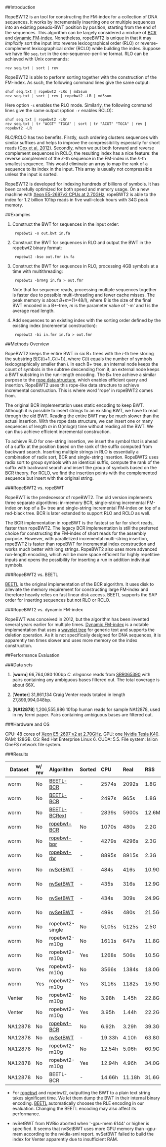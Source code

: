##Introduction

RopeBWT2 is an tool for constructing the FM-index for a collection of DNA
sequences. It works by incrementally inserting one or multiple sequences into an
existing pseudo-BWT position by position, starting from the end of the
sequences. This algorithm can be largely considered a mixture of [BCR][2] and
[dynamic FM-index][3]. Nonetheless, ropeBWT2 is unique in that it may
*implicitly* sort the input into reverse lexicographical order (RLO) or
reverse-complement lexicographical order (RCLO) while building the index.
Suppose we have file `seq.txt` in the one-sequence-per-line format. RLO can be
achieved with Unix commands:

    rev seq.txt | sort | rev

RopeBWT2 is able to perform sorting together with the construction of the
FM-index. As such, the following command lines give the same output:

    shuf seq.txt | ropebwt2 -LRs | md5sum
	rev seq.txt | sort | rev | ropebwt2 -LR | md5sum

Here option `-s` enables the RLO mode. Similarly, the following command lines
give the same output (option `-r` enables RCLO):

    shuf seq.txt | ropebwt2 -LRr
	rev seq.txt | tr "ACGT" "TGCA" | sort | tr "ACGT" "TGCA" | rev | ropebwt2 -LR

RLO/RCLO has two benefits. Firstly, such ordering clusters sequences with
similar suffixes and helps to improve the compressibility especially for short
reads ([Cox et al, 2012][4]). Secondly, when we put both forward and reverse
complement sequences in RCLO, the resulting index has a nice feature: the
reverse complement of the *k*-th sequence in the FM-index is the *k*-th
smallest sequence. This would eliminate an array to map the rank of a sequence
to its index in the input. This array is usually not compressible unless the
input is sorted.

RopeBWT2 is developed for indexing hundreds of billions of symbols. It has been
carefully optimized for both speed and memory usage. On a new machine with [Xeon
E5-2697v2 CPUs at 2.70GHz][cpu], ropeBWT2 is able to the index for 1.2 billion
101bp reads in five wall-clock hours with 34G peak memory.


##Examples

1. Construct the BWT for sequences in the input order:

        ropebwt2 -o out.bwt in.fa

2. Construct the BWT for sequences in RLO and output the BWT in the ropebwt2
   binary format:

        ropebwt2 -bso out.fmr in.fa

3. Construct the BWT for sequences in RLO, processing 4GB symbols at a time
   with multithreading:

        ropebwt2 -brm4g in.fa > out.fmr

   Note that for sequence reads, processing multiple sequences together is
   faster due to possible multi-threading and fewer cache misses. The peak
   memory is about *B*+*m*\*(1+48/*l*), where *B* is the size of the final BWT
   encoded in a B+-tree, *m* is the parameter value of '-m' and *l* is the
   average read length.

4. Add sequences to an existing index with the sorting order defined by the
   existing index (incremental construction):

        ropebwt2 -bi in.fmr in.fa > out.fmr


##Methods Overview

RopeBWT2 keeps the entire BWT in six B+ trees with the *i*-th tree storing the
substring B[C(i)+1..C(i+1)], where C(i) equals the number of
symbols lexicographically smaller than *i*. In each B+ tree, an internal node
keeps the count of symbols in the subtree descending from it; an external node
keeps a BWT substring in the run-length encoding. The B+ tree achieve a similar
purpose to the [rope data structure][7], which enables efficient query and
insertion. RopeBWT2 uses this rope-like data structure to achieve incremental
construction. This is where word 'rope' in ropeBWT2 comes from.

The original BCR implementation uses static encoding to keep BWT. Although it is
possible to insert strings to an existing BWT, we have to read through the old
BWT. Reading the entire BWT may be much slower than the actual insertion. With
the rope data structure, we can insert one or many sequences of length *m* in
O(mlogn) time without reading all the BWT. We can thus achieve efficient
incremental construction.

To achieve RLO for one-string insertion, we insert the symbol that is ahead of
a suffix at the position based on the rank of the suffix computed from backward
search. Inserting multiple strings in RLO is essentially a combination of radix
sort, BCR and single-string insertion. RopeBWT2 uses radix sort to group
symbols with an identical suffix, compute the rank of the suffix with backward
search and insert the group of symbols based on the BCR theory. For RCLO, we
find the insertion points with the complemented sequence but insert with the
original string.


###RopeBWT2 vs. ropeBWT

RopeBWT is the predecessor of ropeBWT2. The old version implements three
separate algorithms: in-memory BCR, single-string incremental FM-index on top
of a B+ tree and single-string incremental FM-index on top of a red-black tree.
BCR is later extended to support RLO and RCLO as well.

The BCR implementation in ropeBWT is the fastest so far for short reads, faster
than ropeBWT2. The legacy BCR implementation is still the preferred choice for
constructing the FM-index of short reads for the assembly purpose. However,
with parallelized incremental multi-string insertion, ropeBWT2 is faster than
ropeBWT for incremental index construction and works much better with long
strings. RopeBWT2 also uses more advanced run-length encoding, which will be
more space efficient for highly repetitive inputs and opens the possibility for
inserting a run in addition individual symbols.

###RopeBWT2 vs. BEETL

[BEETL][5] is the original implementation of the BCR algorithm. It uses disk to
alleviate the memory requirement for constructing large FM-index and therefore
heavily relies on fast linear disk access. BEETL supports the SAP order for
inserting sequences but not RLO or RCLO.

###RopeBWT2 vs. dynamic FM-index

RopeBWT was conceived in 2012, but the algorithm has been invented several
years earlier for multiple times. [Dynamic FM-index][3] is a notable
implementation that uses a [wavelet tree][6] for generic text and supports the
deletion operation. As it is not specifically designed for DNA sequences, it is
apparently ten times slower and uses more memory on the index construction.



##Performance Evaluation

###Data sets

1. [**worm**] 66,764,080 100bp *C. eleganse* reads from [SRR065390][ce] with pairs
   containing any ambiguous bases filtered out. The total coverage is about 66X.

2. [**Venter**] 31,861,134 Craig Venter reads totaled in length 27,899,994,048bp.

3. [**NA12878**] 1,206,555,986 101bp human reads for sample NA12878, used in my fermi paper.
   Pairs containing ambiguous bases are filtered out.

###Hardware and OS

CPU: 48 cores of [Xeon E5-2697 v2 at 2.70GHz][cpu]. GPU: one [Nvidia Tesla
K40][gpu]. RAM: 128GB. OS: Red Hat Enterprise Linux 6. CUDA: 5.5. File system:
Isilon OneFS network file system.

###Results

|Dataset|w/ rev|Algorithm        |Sorted|CPU   |Real  |RSS  |Comment|
|-------|:-----|:----------------|:-----|:-----|:-----|:----|:------|
|worm   |No    |[BEETL-BCR][bcr] |-     |2574s |2092s |1.8G |network disk|
|worm   |No    |[BEETL-BCR][bcr] |-     |2497s |965s  |1.8G |RAM disk|
|worm   |No    |[BEETL-BCRext][bcr]|-   |2839s |5900s |12.6M|network disk|
|worm   |No    |[ropebwt-BCR][rb]|No    |1070s |480s  |2.2G |-bORtf -abcr|
|worm   |No    |[ropebwt-bpr][rb]|-     |4279s |4296s |2.3G |-bOR|
|worm   |No    |[ropebwt-rbr][rb]|-     |8895s |8915s |2.3G |-bOR -arbr|
|worm   |No    |[nvSetBWT][nvb]  |-     |484s  |416s  |10.9G|mem: 2g/4g|
|worm   |No    |[nvSetBWT][nvb]  |-     |435s  |316s  |12.9G|mem: 4g/4g|
|worm   |No    |[nvSetBWT][nvb]  |-     |434s  |309s  |24.9G|mem: 16g/4g|
|worm   |No    |[nvSetBWT][nvb]  |-     |499s  |480s  |21.5G|mem: 16g/2g|
|worm   |No    |ropebwt2-single  |No    |5105s |5125s |2.5G |-bR|
|worm   |No    |ropebwt2-m10g    |No    |1611s |647s  |11.8G|-bRm10g|
|worm   |No    |ropebwt2-m10g    |Yes   |1268s |506s  |10.5G|-brRm10g|
|worm   |Yes   |ropebwt2-m10g    |No    |3566s |1384s |18.0G|-bm10g|
|worm   |Yes   |ropebwt2-m10g    |Yes   |3116s |1182s |15.9G|-brm10g|
|Venter |No    |ropebwt2-m10g    |No    |3.98h |1.45h |22.8G|-bRm10g|
|Venter |No    |ropebwt2-m10g    |Yes   |3.95h |1.44h |22.2G|-brRm10g|
|NA12878|No    |[ropebwt-BCR][rb]|No    |6.92h |3.29h |39.3G|-bORtf -abcr|
|NA12878|No    |[nvSetBWT][nvb]  |-     |19.33h|4.10h |63.8G|48g/4g|
|NA12878|No    |ropebwt2-m10g    |No    |12.54h|5.06h |60.9G|-bRm10g|
|NA12878|No    |ropebwt2-m10g    |Yes   |12.94h|4.96h |34.0G|-brRm10g|
|NA12878|No    |BEETL-BCR        |-     |14.66h|11.18h|31.6G|network disk|

* For [ropebwt][rb] and ropebwt2, outputting the BWT to a plain text string
  takes significant time. We let them dump the BWT in their internal binary
  encoding. [BEETL][bcr] automatically chooses the RLE encoding in our
  evaluation. Changing the BEETL encoding may also affect its performance.

* nvSetBWT from NVBio aborted when '-gpu-mem 6144' or higher is specified. It
  seems that nvSetBWT uses more GPU memory than -gpu-mem according to the
  nvidia-smi report. nvSetBWT failed to build the index for Venter apparently
  due to insufficient RAM.

[1]: https://github.com/lh3/ropebwt
[2]: http://dx.doi.org/10.1007/978-3-642-21458-5_20
[3]: http://dfmi.sourceforge.net/
[4]: https://www.ncbi.nlm.nih.gov/pubmed/22556365
[5]: https://github.com/BEETL/BEETL
[6]: https://en.wikipedia.org/wiki/Wavelet_Tree
[7]: https://en.wikipedia.org/wiki/Rope_%28data_structure%29

[ce]: http://www.ncbi.nlm.nih.gov/sra/?term=SRR065390
[cpu]: http://ark.intel.com/products/75283/Intel-Xeon-Processor-E5-2697-v2-30M-Cache-2_70-GHz
[gpu]: http://www.nvidia.com/object/tesla-servers.html
[bcr]: https://github.com/BEETL/BEETL
[rb]: https://github.com/lh3/ropebwt
[sga]: https://github.com/jts/sga
[nvb]: https://github.com/NVlabs/nvbio
